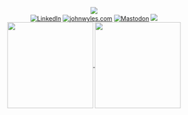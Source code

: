 <div id="header" align="center">
  <img src="https://global.discourse-cdn.com/spiceworks/original/4X/1/c/c/1cc76761c9b6c74eb0e770f8f7bfd9347c9aa4f3.gif"/>
</div>

<div id="badges" align="center">
  <a href="https://linkedin.com/in/johnwyles/"><img src="https://img.shields.io/badge/John_Wyles_on_LinkedIn-blue?style=for-the-badge&logo=linkedin&logoColor=white" alt="LinkedIn"/></a>
  <a href="https://johnwyles.com/"><img src="https://img.shields.io/badge/johnwyles.com-green?style=for-the-badge&logo=hugo&logoColor=green&labelColor=white" alt="johnwyles.com"/></a>
  <a href="https://mastodon.social/@johnwyles"><img src="https://img.shields.io/badge/Mastodon-blue?style=for-the-badge&logo=mastodon&logoColor=blue&labelColor=white" alt="Mastodon"/></a>
  <a href=""><img src="https://img.shields.io/badge/j0hnwyl3s-white?style=for-the-badge&logo=nostr&logoColor=purple&label=nostr&labelColor=purple"/></a>
</div>

<div id="github-stats" align="center">
  <a href="https://github.com/johnwyles">
      <picture>
      <source
        srcset="https://github-readme-stats.vercel.app/api?username=johnwyles&show_icons=true&hide_rank=true&theme=dark"
        media="(prefers-color-scheme: dark)"
      />
      <source
        srcset="https://github-readme-stats.vercel.app/api?username=johnwyles&hide_rank=true&show_icons=true"
        media="(prefers-color-scheme: light), (prefers-color-scheme: no-preference)"
      />
      <img height=200 align="center" src="https://github-readme-stats.vercel.app/api?username=johnwyles&hide_rank=true&show_icons=true&theme=dark" />
    </picture>
  </a>
  <a href="https://github.com/johnwyles">
    <img height=200 align="center" src="https://github-readme-stats.vercel.app/api/top-langs/?username=johnwyles&layout=donut&langs_count=5&hide=html,css" />
  </a>
</div>
